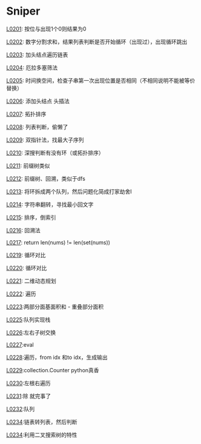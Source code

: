 # Sniper

[L0201](https://leetcode-cn.com/problems/bitwise-and-of-numbers-range/): 按位与出现1个0则结果为0

[L0202](https://leetcode-cn.com/problems/happy-number/): 数字分割求和，结果列表判断是否开始循环（出现过），出现循环跳出

[L0203](https://leetcode-cn.com/problems/remove-linked-list-elements/): 加头结点遍历链表

[L0204](https://leetcode-cn.com/problems/count-primes/): 厄拉多塞筛法

[L0205](https://leetcode-cn.com/problems/isomorphic-strings/): 时间换空间，检查子串第一次出现位置是否相同（不相同说明不能被等价替换）

[L0206](https://leetcode-cn.com/problems/reverse-linked-list/): 添加头结点  头插法

[L0207](https://leetcode-cn.com/problems/course-schedule/): 拓扑排序

[L0208](https://leetcode-cn.com/problems/implement-trie-prefix-tree/): 列表判断，偷懒了

[L0209](https://leetcode-cn.com/problems/minimum-size-subarray-sum/): 双指针法，找最大子序列

[L0210](https://leetcode-cn.com/problems/course-schedule-ii/): 深搜判断有没有环（或拓扑排序）

[L0211](https://leetcode-cn.com/problems/add-and-search-word-data-structure-design/): 前缀树类似

[L0212](https://leetcode-cn.com/problems/word-search-ii/): 前缀树、回溯，类似于dfs

[L0213](https://leetcode-cn.com/problems/house-robber-ii/): 将环拆成两个队列，然后问题化简成打家劫舍I

[L0214](https://leetcode-cn.com/problems/shortest-palindrome/): 字符串翻转，寻找最小回文字

[L0215](https://leetcode-cn.com/problems/kth-largest-element-in-an-array/): 排序，倒索引

[L0216](https://leetcode-cn.com/problems/combination-sum-iii/): 回溯法

[L0217](https://leetcode-cn.com/problems/contains-duplicate/): return len(nums) != len(set(nums))

[L0219](https://leetcode-cn.com/problems/contains-duplicate-ii/): 循环对比

[L0220](https://leetcode-cn.com/problems/contains-duplicate-iii/): 循环对比

[L0221](https://leetcode-cn.com/problems/maximal-square/): 二维动态规划

[L0222](https://leetcode-cn.com/problems/count-complete-tree-nodes/): 遍历

[L0223](https://leetcode-cn.com/problems/rectangle-area/):两部分面基面积和 - 重叠部分面积

[L0225](https://leetcode-cn.com/problems/implement-stack-using-queues/):队列实现栈

[L0226](https://leetcode-cn.com/problems/invert-binary-tree/):左右子树交换

[L0227](https://leetcode-cn.com/problems/basic-calculator-ii/):eval

[L0228](https://leetcode-cn.com/problems/summary-ranges/):遍历，from idx 和to idx，生成输出

[L0229](https://leetcode-cn.com/problems/majority-element-ii/):collection.Counter  python真香

[L0230](https://leetcode-cn.com/problems/kth-smallest-element-in-a-bst/):左根右遍历

[L0231](https://leetcode-cn.com/problems/power-of-two/):除  就完事了

[L0232](https://leetcode-cn.com/problems/implement-queue-using-stacks/):队列

[L0234](https://leetcode-cn.com/problems/palindrome-linked-list/):链表转列表，然后判断

[L0234](https://leetcode-cn.com/problems/lowest-common-ancestor-of-a-binary-search-tree/):利用二叉搜索树的特性
